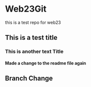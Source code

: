# Web23Git
this is a test repo for web23 

## This is a test title

### This is another text Title

#### Made a change to the readme file again
## Branch Change